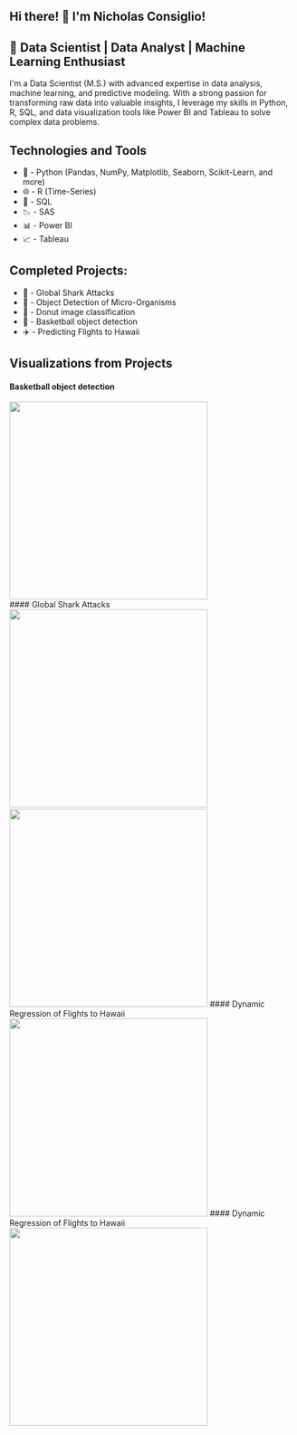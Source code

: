 ## Hi there! 👋 I'm Nicholas Consiglio!

## 🚀 Data Scientist | Data Analyst | Machine Learning Enthusiast

I'm a Data Scientist (M.S.) with advanced expertise in data analysis, machine learning, and predictive modeling. With a strong passion for transforming raw data into valuable insights, I leverage my skills in Python, R, SQL, and data visualization tools like Power BI and Tableau to solve complex data problems.

## Technologies and Tools

* 🐍 - Python (Pandas, NumPy, Matplotlib, Seaborn, Scikit-Learn, and more)
* 🌐 - R (Time-Series)
* 🌆 - SQL
* 📉 - SAS
* 📊 - Power BI
* 📈 - Tableau

## Completed Projects:
- 🦈 - Global Shark Attacks
- 🦠 - Object Detection of Micro-Organisms
- 🍩 - Donut image classification
- 🏀 - Basketball object detection 
- ✈️ - Predicting Flights to Hawaii

## Visualizations from Projects

#### Basketball object detection
<div style="display: flex; flex-direction: row;">
    <img src="https://github.com/user-attachments/assets/a8fdd693-b7d7-4f3e-9690-319edd561842" width="350">
    &nbsp;&nbsp;&nbsp;

</div>
#### Global Shark Attacks
<img src="https://github.com/user-attachments/assets/50e8bcc3-faea-4f0f-87a4-39962d17d2da" width="350">
   &nbsp;&nbsp;&nbsp;
 <img src="https://github.com/user-attachments/assets/b22dafdb-6641-4d62-96d9-c8fb315bb08e" width="350">

 </div>
#### Dynamic Regression of Flights to Hawaii 
<img src="https://github.com/user-attachments/assets/64345ec7-0afb-4588-b2f4-2775b44c76e8" width="350">

</div>
#### Dynamic Regression of Flights to Hawaii
<img src="https://github.com/user-attachments/assets/0792aa1b-ccda-4db2-b9d4-fd981adc5e6d" width="350">
